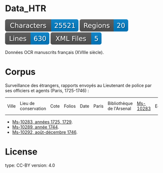 # Data_HTR

![characters badge](badges/characters.svg) ![regions badge](badges/regions.svg) ![lines badge](badges/lines.svg) ![files badge](badges/files.svg)

 Données OCR manuscrits français (XVIIIe siècle).

# Corpus

Surveillance des étrangers, rapports envoyés au Lieutenant de police par ses officiers et agents (Paris, 1725-1746) :

<table>
	<td>Ville</td> <td>Lieu de conservation</td> <td>Cote</td> <td>Folios</td> <td>Date</td>
	<td>Paris</td> <td>Bibliothèque de l'Arsenal</td> <td><a href="https://gallica.bnf.fr/ark:/12148/btv1b10724224z/f1.item">Ms-10283</td> <td>Echantillon</td> <td>1725, 1729</td>
	<td>Paris</td> <td>Bibliothèque de l'Arsenal</td> <td><a href="https://gallica.bnf.fr/ark:/12148/btv1b107242563/f1.item">Ms-10289</a></td> <td>Echantillon</td> <td>1744</td>
	<td>Paris</td> <td>Bibliothèque de l'Arsenal</td> <td><a href="https://gallica.bnf.fr/ark:/12148/btv1b107241145/f1.item">Ms-10292</a></td> <td>Echantillon</td> <td>août-décembre 1746</td>
</table>

<ul>
	<li><a href="https://gallica.bnf.fr/ark:/12148/btv1b10724224z/f1.item">Ms-10283, années 1725, 1729</a>.</li>
	<li><a href="https://gallica.bnf.fr/ark:/12148/btv1b107242563/f1.item">Ms-10289, année 1744</a>.</li>
	<li><a href="https://gallica.bnf.fr/ark:/12148/btv1b107241145/f1.item">Ms-10292, août-décembre 1746</a>.</li>
</ul>



# License
  type: CC-BY
  version: 4.0
